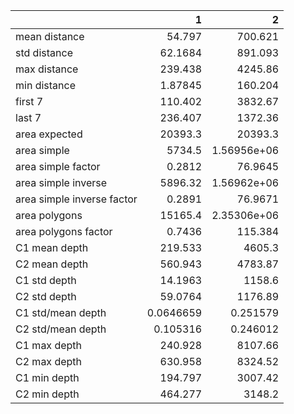 |                            |             1 |               2 |
|:---------------------------|--------------:|----------------:|
| mean distance              |    54.797     |   700.621       |
| std distance               |    62.1684    |   891.093       |
| max distance               |   239.438     |  4245.86        |
| min distance               |     1.87845   |   160.204       |
| first 7                    |   110.402     |  3832.67        |
| last 7                     |   236.407     |  1372.36        |
| area expected              | 20393.3       | 20393.3         |
| area simple                |  5734.5       |     1.56956e+06 |
| area simple factor         |     0.2812    |    76.9645      |
| area simple inverse        |  5896.32      |     1.56962e+06 |
| area simple inverse factor |     0.2891    |    76.9671      |
| area polygons              | 15165.4       |     2.35306e+06 |
| area polygons factor       |     0.7436    |   115.384       |
| C1 mean depth              |   219.533     |  4605.3         |
| C2 mean depth              |   560.943     |  4783.87        |
| C1 std depth               |    14.1963    |  1158.6         |
| C2 std depth               |    59.0764    |  1176.89        |
| C1 std/mean depth          |     0.0646659 |     0.251579    |
| C2 std/mean depth          |     0.105316  |     0.246012    |
| C1 max depth               |   240.928     |  8107.66        |
| C2 max depth               |   630.958     |  8324.52        |
| C1 min depth               |   194.797     |  3007.42        |
| C2 min depth               |   464.277     |  3148.2         |